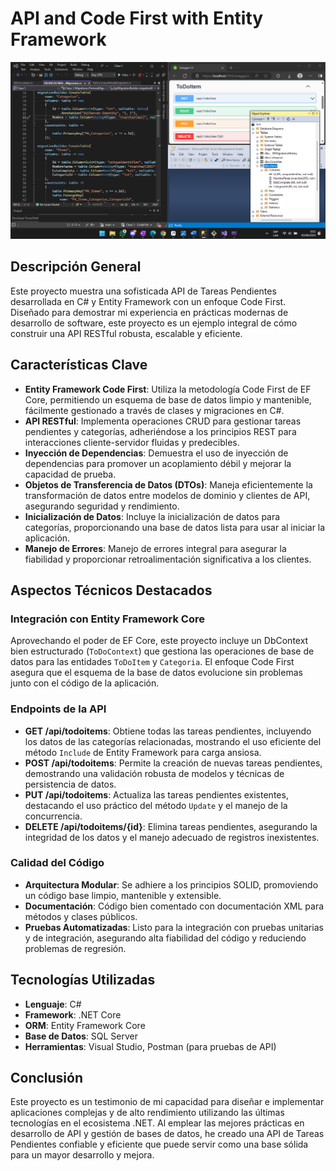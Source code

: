 # API and Code First with Entity Framework

<p align="center">
  <img src="https://github.com/floresernesto95/Images/blob/main/code_first_repo%201.webp.png"/>
</p>

## Descripción General

Este proyecto muestra una sofisticada API de Tareas Pendientes desarrollada en C# y Entity Framework con un enfoque Code First. Diseñado para demostrar mi experiencia en prácticas modernas de desarrollo de software, este proyecto es un ejemplo integral de cómo construir una API RESTful robusta, escalable y eficiente.

## Características Clave

- **Entity Framework Code First**: Utiliza la metodología Code First de EF Core, permitiendo un esquema de base de datos limpio y mantenible, fácilmente gestionado a través de clases y migraciones en C#.
- **API RESTful**: Implementa operaciones CRUD para gestionar tareas pendientes y categorías, adheriéndose a los principios REST para interacciones cliente-servidor fluidas y predecibles.
- **Inyección de Dependencias**: Demuestra el uso de inyección de dependencias para promover un acoplamiento débil y mejorar la capacidad de prueba.
- **Objetos de Transferencia de Datos (DTOs)**: Maneja eficientemente la transformación de datos entre modelos de dominio y clientes de API, asegurando seguridad y rendimiento.
- **Inicialización de Datos**: Incluye la inicialización de datos para categorías, proporcionando una base de datos lista para usar al iniciar la aplicación.
- **Manejo de Errores**: Manejo de errores integral para asegurar la fiabilidad y proporcionar retroalimentación significativa a los clientes.

## Aspectos Técnicos Destacados

### Integración con Entity Framework Core

Aprovechando el poder de EF Core, este proyecto incluye un DbContext bien estructurado (`ToDoContext`) que gestiona las operaciones de base de datos para las entidades `ToDoItem` y `Categoria`. El enfoque Code First asegura que el esquema de la base de datos evolucione sin problemas junto con el código de la aplicación.

### Endpoints de la API

- **GET /api/todoitems**: Obtiene todas las tareas pendientes, incluyendo los datos de las categorías relacionadas, mostrando el uso eficiente del método `Include` de Entity Framework para carga ansiosa.
- **POST /api/todoitems**: Permite la creación de nuevas tareas pendientes, demostrando una validación robusta de modelos y técnicas de persistencia de datos.
- **PUT /api/todoitems**: Actualiza las tareas pendientes existentes, destacando el uso práctico del método `Update` y el manejo de la concurrencia.
- **DELETE /api/todoitems/{id}**: Elimina tareas pendientes, asegurando la integridad de los datos y el manejo adecuado de registros inexistentes.

### Calidad del Código

- **Arquitectura Modular**: Se adhiere a los principios SOLID, promoviendo un código base limpio, mantenible y extensible.
- **Documentación**: Código bien comentado con documentación XML para métodos y clases públicos.
- **Pruebas Automatizadas**: Listo para la integración con pruebas unitarias y de integración, asegurando alta fiabilidad del código y reduciendo problemas de regresión.

## Tecnologías Utilizadas

- **Lenguaje**: C#
- **Framework**: .NET Core
- **ORM**: Entity Framework Core
- **Base de Datos**: SQL Server
- **Herramientas**: Visual Studio, Postman (para pruebas de API)

## Conclusión

Este proyecto es un testimonio de mi capacidad para diseñar e implementar aplicaciones complejas y de alto rendimiento utilizando las últimas tecnologías en el ecosistema .NET. Al emplear las mejores prácticas en desarrollo de API y gestión de bases de datos, he creado una API de Tareas Pendientes confiable y eficiente que puede servir como una base sólida para un mayor desarrollo y mejora.
